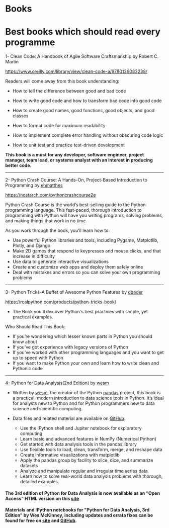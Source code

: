 # Books

# Best books which should read every programme

1- Clean Code: A Handbook of Agile Software Craftsmanship by Robert C. Martin

https://www.oreilly.com/library/view/clean-code-a/9780136083238/

Readers will come away from this book understanding:

- How to tell the difference between good and bad code

- How to write good code and how to transform bad code into good code

- How to create good names, good functions, good objects, and good classes

- How to format code for maximum readability

- How to implement complete error handling without obscuring code logic

- How to unit test and practice test-driven development

**This book is a must for any developer, software engineer, project manager, team lead, or systems analyst with an interest in producing better code.**

-----------------------------------------------------------------------------------------------

2- Python Crash Course: A Hands-On, Project-Based Introduction to Programming by [ehmatthes](https://github.com/ehmatthes)

https://nostarch.com/pythoncrashcourse2e

Python Crash Course is the world’s best-selling guide to the Python programming language. This fast-paced, thorough introduction to programming with Python will have you writing programs, solving problems, and making things that work in no time.

As you work through the book, you’ll learn how to:

* Use powerful Python libraries and tools, including Pygame, Matplotlib, Plotly, and Django
* Make 2D games that respond to keypresses and mouse clicks, and that increase in difficulty
* Use data to generate interactive visualizations
* Create and customize web apps and deploy them safely online
* Deal with mistakes and errors so you can solve your own programming problems

-----------------------------------------------------------------------------------------------

3- Python Tricks-A Buffet of Awesome Python Features by [dbader](https://github.com/dbader)

https://realpython.com/products/python-tricks-book/

* The Book you'll discover Python's best practices with simple, yet practical examples.

Who Should Read This Book:

- If you’re wondering which lesser known parts in Python you should know about
- If you’ve got experience with legacy versions of Python
- If you’ve worked with other programming languages and you want to get up to speed with Python
- If you want to make Python your own and learn how to write clean and Pythonic code

-----------------------------------------------------------------------------------------------
4- Python for Data Analysis(2nd Edition) by [wesm](https://github.com/wesm)

- Written by [wesm](https://github.com/wesm), the creator of the Python [pandas](https://github.com/pandas-dev/pandas) project, this book is a practical, modern introduction to data science tools in Python. It’s ideal for analysts new to Python and for Python programmers new to data science and scientific computing. 
- Data files and related material are available on [GitHub](https://github.com/wesm/pydata-book/tree/2nd-edition).

  - Use the IPython shell and Jupiter notebook for exploratory computing
  - Learn basic and advanced features in NumPy (Numerical Python)
  - Get started with data analysis tools in the pandas library
  - Use flexible tools to load, clean, transform, merge, and reshape data
  - Create informative visualizations with matplotlib
  - Apply the pandas group by facility to slice, dice, and summarize datasets
  - Analyze and manipulate regular and irregular time series data
  - Learn how to solve real-world data analysis problems with thorough, detailed examples.

#### The 3rd edition of Python for Data Analysis is now available as an “Open Access” HTML version on this [site](https://wesmckinney.com/book)

#### Materials and IPython notebooks for "Python for Data Analysis, 3rd Edition" by Wes McKinney, including updates and errata fixes can be found for free on [site](https://wesmckinney.com/book/) and [GitHub](https://github.com/wesm/pydata-book).
